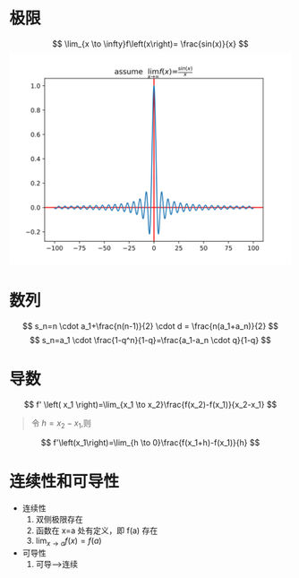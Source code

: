 # 极限

$$
\lim_{x \to \infty}f\left(x\right)=
\frac{sin(x)}{x}
$$
![latex](.//Images/Figure_1.svg)

# 数列
$$
s_n=n \cdot a_1+\frac{n(n-1)}{2} \cdot d = \frac{n(a_1+a_n)}{2}
$$
$$
s_n=a_1 \cdot \frac{1-q^n}{1-q}=\frac{a_1-a_n \cdot q}{1-q}
$$

# 导数
$$
f' \left( x_1 \right)=\lim_{x_1 \to x_2}\frac{f(x_2)-f(x_1)}{x_2-x_1}
$$

> 令  $h=x_2-x_1$,则

$$
f'\left(x_1\right)=\lim_{h \to 0}\frac{f(x_1+h)-f(x_1)}{h}
$$

# 连续性和可导性

- 连续性
    1. 双侧极限存在
    2. 函数在 x=a 处有定义，即 f(a) 存在 
    3. $\lim_{x \to a}f(x)=f(a)$
- 可导性
    1. 可导——>连续